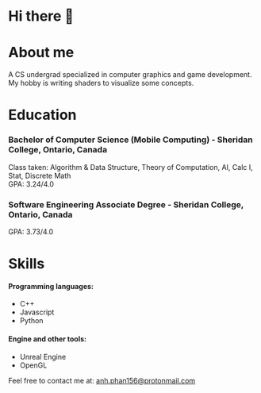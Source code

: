 # Hi there 👋

<!--
**anhphan156/anhphan156** is a ✨ _special_ ✨ repository because its `README.md` (this file) appears on your GitHub profile.

Here are some ideas to get you started:

- 🔭 I’m currently working on ...
- 🌱 I’m currently learning ...
- 👯 I’m looking to collaborate on ...
- 🤔 I’m looking for help with ...
- 💬 Ask me about ...
- 📫 How to reach me: ...
- 😄 Pronouns: ...
- ⚡ Fun fact: ...
-->
# About me
A CS undergrad specialized in computer graphics and game development. My hobby is writing shaders to visualize some concepts.

# Education
### Bachelor of Computer Science (Mobile Computing) - Sheridan College, Ontario, Canada
Class taken: Algorithm & Data Structure, Theory of Computation, AI, Calc I, Stat, Discrete Math <br>
GPA: 3.24/4.0
### Software Engineering Associate Degree - Sheridan College, Ontario, Canada
GPA: 3.73/4.0

# Skills
#### Programming languages: 
- C++
- Javascript
- Python
#### Engine and other tools:
- Unreal Engine
- OpenGL

Feel free to contact me at: anh.phan156@protonmail.com
